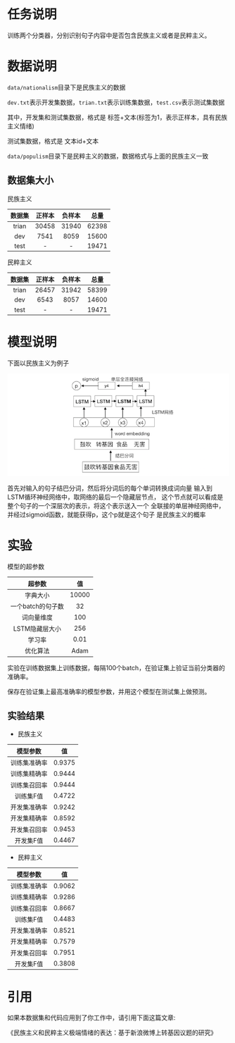 # 任务说明
训练两个分类器，分别识别句子内容中是否包含民族主义或者是民粹主义。

# 数据说明
`data/nationalism`目录下是民族主义的数据

`dev.txt`表示开发集数据，`trian.txt`表示训练集数据，`test.csv`表示测试集数据

其中，开发集和测试集数据，格式是 标签+文本(标签为1，表示正样本，具有民族主义情绪)

测试集数据，格式是 文本id+文本

`data/populism`目录下是民粹主义的数据，数据格式与上面的民族主义一致

## 数据集大小

民族主义

| 数据集 | 正样本 | 负样本 | 总量|
| :------:| :------:  | :------:  |:---:|
|trian|30458|31940|62398|
| dev |7541|8059|15600|
|test| -| -|19471|

民粹主义

| 数据集 | 正样本 | 负样本 | 总量|
| :------:| :------:  | :------:  |:---:|
|trian|26457|31942|58399|
| dev |6543|8057|14600|
|test| -| -|19471|


# 模型说明
下面以民族主义为例子

![](./screenshot/model.png)

首先对输入的句子结巴分词，然后将分词后的每个单词转换成词向量
输入到LSTM循环神经网络中，取网络的最后一个隐藏层节点，
这个节点就可以看成是整个句子的一个深层次的表示，将这个表示送入一个
全联接的单层神经网络中，并经过sigmoid函数，就能获得p，这个p就是这个句子
是民族主义的概率


# 实验
模型的超参数

| 超参数 | 值 |
| :------:| :------:  |
|字典大小 | 10000|
|一个batch的句子数|  32|
|词向量维度|  100|
|LSTM隐藏层大小 | 256|
|学习率 |0.01|
|优化算法|Adam|

实验在训练数据集上训练数据，每隔100个batch，在验证集上验证当前分类器的准确率。

保存在验证集上最高准确率的模型参数，并用这个模型在测试集上做预测。

## 实验结果

- 民族主义

| 模型参数 | 值 |
| :------:| :------:  |
| 训练集准确率 | 0.9375 |
| 训练集精确率 | 0.9444 |
| 训练集召回率 | 0.9444 |
| 训练集F值   | 0.4722 |
| 开发集准确率 | 0.9242 |
| 开发集精确率 | 0.8592 |
| 开发集召回率 | 0.9453 |
| 开发集F值 | 0.4467 |



- 民粹主义

| 模型参数 | 值 |
| :------:| :------:  |
| 训练集准确率 | 0.9062 |
| 训练集精确率 | 0.9286 |
| 训练集召回率 | 0.8667 |
| 训练集F值   | 0.4483 |
| 开发集准确率 | 0.8521 |
| 开发集精确率 | 0.7579 |
| 开发集召回率 | 0.7951 |
| 开发集F值 | 0.3808 |




# 引用
如果本数据集和代码应用到了你工作中，请引用下面这篇文章:

《民族主义和民粹主义极端情绪的表达：基于新浪微博上转基因议题的研究》

